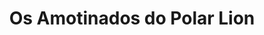 ---
Numero: 99
title: Os Amotinados do Polar Lion
Autor: Mordecai Roshwald
Co-autor: 
Ano-de-Publicacao: 1965
Titulo-original: A Small Armageddon
Tradutor: Mário Braga
Co-tradutor: Maria Isabel Morna Braga
Ano-de-edicao: 1962
alias: Mordecai-Roshwald
Autor2-alias: 
Tradutor1-alias: Mario-Braga
Tradutor2-alias: Maria-Isabel-Morna-Braga
Titulo-link: 99-Os-Amotinados-do-Polar-Lion
Capa: Lima de Freitas
pags: 215
Capa-link: Lima-de-Freitas
---